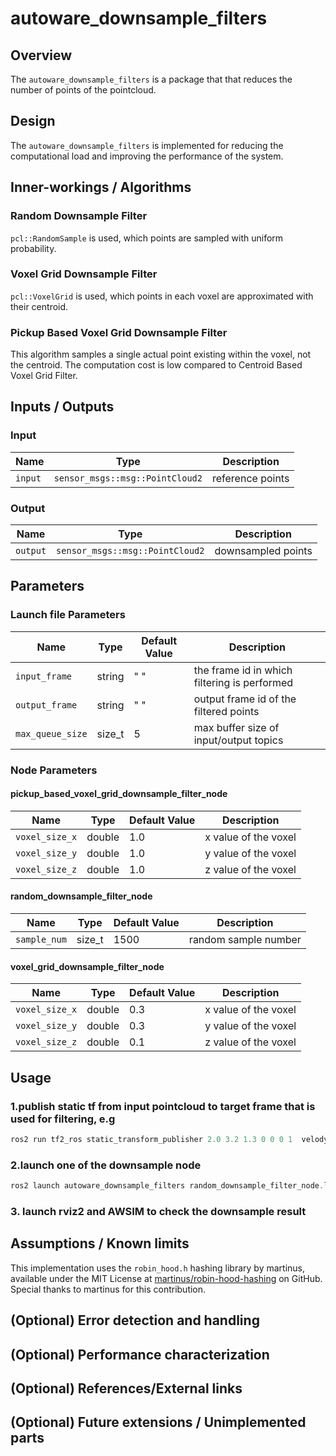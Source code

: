 # autoware_downsample_filters

## Overview

The `autoware_downsample_filters` is a package that that reduces the number of points of the pointcloud.

## Design

The `autoware_downsample_filters` is implemented for reducing the computational load and improving the performance of the system.

## Inner-workings / Algorithms

### Random Downsample Filter

`pcl::RandomSample` is used, which points are sampled with uniform probability.

### Voxel Grid Downsample Filter

`pcl::VoxelGrid` is used, which points in each voxel are approximated with their centroid.

### Pickup Based Voxel Grid Downsample Filter

This algorithm samples a single actual point existing within the voxel, not the centroid. The computation cost is low compared to Centroid Based Voxel Grid Filter.

## Inputs / Outputs

### Input

| Name      | Type                            | Description       |
| --------- | ------------------------------- | ----------------- |
| `input`   | `sensor_msgs::msg::PointCloud2` | reference points  |

### Output

| Name     | Type                            | Description        |
| -------- | ------------------------------- | ------------------ |
| `output` | `sensor_msgs::msg::PointCloud2` | downsampled points |

## Parameters

### Launch file Parameters

| Name               | Type   | Default Value | Description                                                 |
| ------------------ | ------ | ------------- | ----------------------------------------------------------- |
| `input_frame`      | string | " "           | the frame id in which filtering is performed                |
| `output_frame`     | string | " "           | output frame id of the filtered points                      |
| `max_queue_size`   | size_t | 5             | max buffer size of input/output topics                      |

### Node Parameters

#### pickup_based_voxel_grid_downsample_filter_node

| Name           | Type   | Default Value | Description          |
| -------------- | ------ | ------------- | -------------------- |
| `voxel_size_x` | double | 1.0           | x value of the voxel |
| `voxel_size_y` | double | 1.0           | y value of the voxel |
| `voxel_size_z` | double | 1.0           | z value of the voxel |

#### random_downsample_filter_node

| Name         | Type   | Default Value | Description          |
| ------------ | ------ | ------------- | -------------------- |
| `sample_num` | size_t | 1500          | random sample number |

#### voxel_grid_downsample_filter_node

| Name           | Type   | Default Value | Description          |
| -------------- | ------ | ------------- | -------------------- |
| `voxel_size_x` | double | 0.3           | x value of the voxel |
| `voxel_size_y` | double | 0.3           | y value of the voxel |
| `voxel_size_z` | double | 0.1           | z value of the voxel |

## Usage

### 1.publish static tf from input pointcloud to target frame that is used for filtering, e.g

```cpp
ros2 run tf2_ros static_transform_publisher 2.0 3.2 1.3 0 0 0 1  velodyne_top_base_link  base_link
```

### 2.launch one of the downsample node

```cpp
ros2 launch autoware_downsample_filters random_downsample_filter_node.launch.xml
```

### 3. launch rviz2 and AWSIM to check the downsample result

## Assumptions / Known limits

<!-- cspell: ignore martinus -->

This implementation uses the `robin_hood.h` hashing library by martinus, available under the MIT License at [martinus/robin-hood-hashing](https://github.com/martinus/robin-hood-hashing) on GitHub. Special thanks to martinus for this contribution.

## (Optional) Error detection and handling

## (Optional) Performance characterization

## (Optional) References/External links

## (Optional) Future extensions / Unimplemented parts

